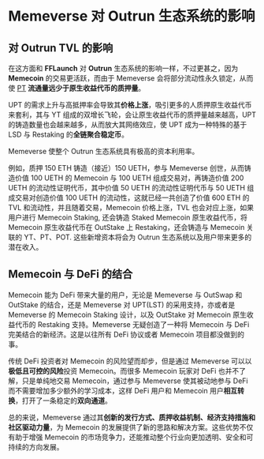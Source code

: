 # Memeverse 对 Outrun 生态系统的影响

## **对 Outrun TVL 的影响**

在这方面和 **FFLaunch** 对 **Outrun** 生态系统的影响一样，不过更甚之，因为 **Memecoin** 的交易更活跃，而由于 Memeverse 会将部分流动性永久锁定，从而使 [PT](../outstake/yield-tokenization/pt.md) **流通量远少于原生收益代币的质押量**。

UPT 的需求上升与高抵押率会导致其**价格上涨**，吸引更多的人质押原生收益代币来套利，其与 YT 组成的双增长飞轮，会让原生收益代币的质押量越来越高，UPT 的铸造数量也会越来越多，从而放大其网络效应，使 UPT 成为一种特殊的基于 LSD 与 Restaking 的**全链聚合稳定币**。

Memeverse 使整个 Outrun 生态系统具有极高的资本利用率。

例如，质押 150 ETH 铸造（接近）150 UETH，参与 Memeverse 创世，从而铸造价值 100 UETH 的 Memecoin 与 100 UETH 组成交易对，再铸造价值 200 UETH 的流动性证明代币，其中价值 50 UETH 的流动性证明代币与 50 UETH 组成交易对创造价值 100 UETH 的流动性，这就已经一共创造了价值 600 ETH 的 TVL 和流动性，并且随着交易，Memecoin 价格上涨，TVL 也会对应上涨，如果用户进行 Memecoin Staking, 还会铸造 Staked Memecoin 原生收益代币，将 Memecoin 原生收益代币在 OutStake 上 Restaking，还会铸造与 Memecoin 关联的 YT、PT、POT. 这些新增资本将会为 Outrun 生态系统以及用户带来更多的潜在收入。

## **Memecoin 与 DeFi 的结合**

Memecoin 能为 DeFi 带来大量的用户，无论是 Memeverse 与 OutSwap 和 OutStake 的结合，还是 Memeverse 对 UPT(LST) 的采用支持，亦或者是 Memeverse 的 Memecoin Staking 设计，以及 OutStake 对 Memecoin 原生收益代币的 Restaking 支持。Memeverse 无疑创造了一种将 Memecoin 与 DeFi 完美结合的新经济。这是以往所有 DeFi 协议或者 Memecoin 项目都没做到的事。

传统 DeFi 投资者对 Memecoin 的风险望而却步，但是通过 Memeverse 可以以**极低且可控的风险**投资 Memecoin。而很多 Memecoin 玩家对 DeFi 也并不了解，只是单纯地交易 Memecoin，通过参与 Memeverse 使其被动地参与 DeFi 而不需要增加多少额外的学习成本，这样 DeFi 用户和 Memecoin 用户**相互转换**，打开了一条稳定的**双向通道**。

总的来说，Memeverse 通过其**创新的发行方式、质押收益机制、经济支持措施和社区驱动力量**，为 Memecoin 的发展提供了新的思路和解决方案。这些优势不仅有助于增强 Memecoin 的市场竞争力，还能推动整个行业向更加透明、安全和可持续的方向发展。

